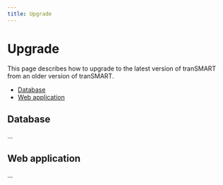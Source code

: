 ```yaml
---
title: Upgrade
---
```

# Upgrade

This page describes how to upgrade to the latest version of tranSMART from an older version of tranSMART.

  * [Database](#database)
  * [Web application](#web-application)

## Database
...

## Web application
...